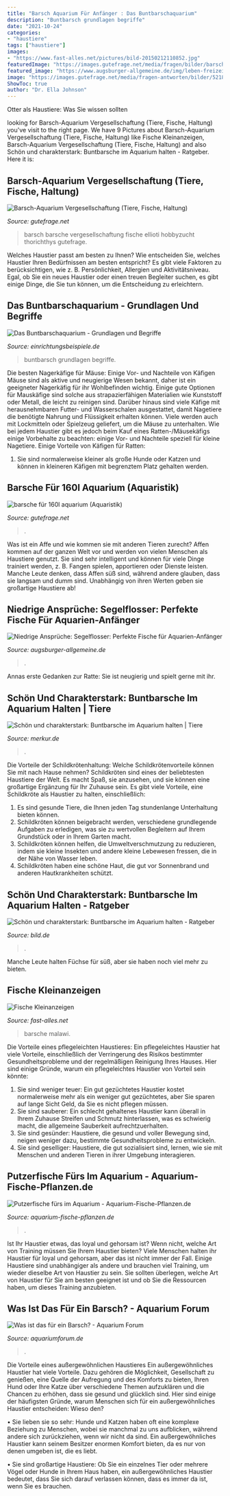 ```yaml
---
title: "Barsch Aquarium Für Anfänger : Das Buntbarschaquarium"
description: "Buntbarsch grundlagen begriffe"
date: "2021-10-24"
categories:
- "haustiere"
tags: ["haustiere"]
images:
- "https://www.fast-alles.net/pictures/bild-20150212110852.jpg"
featuredImage: "https://images.gutefrage.net/media/fragen/bilder/barsch-aquarium-vergesellschaftung/0_original.jpg?v=1319801501000"
featured_image: "https://www.augsburger-allgemeine.de/img/leben-freizeit/crop43950996/0166565502-cv16_9-w1880/Segelflosser-Pterophyllum-scalare-sind-wenig-anspruchsvoll-was-die-Haltung-im-Aquarium-angeht.jpg"
image: "https://images.gutefrage.net/media/fragen-antworten/bilder/52183248/0_original.jpg?v=1348572016000"
ShowToc: true
author: "Dr. Ella Johnson"
---
```



Otter als Haustiere: Was Sie wissen sollten

	

		
looking for Barsch-Aquarium Vergesellschaftung (Tiere, Fische, Haltung) you've visit to the right page. We have 9 Pictures about Barsch-Aquarium Vergesellschaftung (Tiere, Fische, Haltung) like Fische Kleinanzeigen, Barsch-Aquarium Vergesellschaftung (Tiere, Fische, Haltung) and also Schön und charakterstark: Buntbarsche im Aquarium halten - Ratgeber. Here it is:
		
    
## Barsch-Aquarium Vergesellschaftung (Tiere, Fische, Haltung)

<img loading=lazy src="https://images.gutefrage.net/media/fragen/bilder/barsch-aquarium-vergesellschaftung/0_original.jpg?v=1319801501000" onerror="this.onerror=null;this.src='https://tse4.mm.bing.net/th?id=OIP.8lAsEZavXNVN8NnQUvImcwHaFC&amp;pid=15.1';" alt="Barsch-Aquarium Vergesellschaftung (Tiere, Fische, Haltung)">

_Source: gutefrage.net_

>barsch barsche vergesellschaftung fische ellioti hobbyzucht thorichthys gutefrage. 

	

Welches Haustier passt am besten zu Ihnen?
Wie entscheiden Sie, welches Haustier Ihren Bedürfnissen am besten entspricht? Es gibt viele Faktoren zu berücksichtigen, wie z. B. Persönlichkeit, Allergien und Aktivitätsniveau. Egal, ob Sie ein neues Haustier oder einen treuen Begleiter suchen, es gibt einige Dinge, die Sie tun können, um die Entscheidung zu erleichtern.

    
## Das Buntbarschaquarium - Grundlagen Und Begriffe

<img loading=lazy src="https://www.einrichtungsbeispiele.de/16to9/w320/guide/aquarien-grundlagenwissen/images/buntbarsch-aquarium.html/134.jpg" onerror="this.onerror=null;this.src='https://tse4.mm.bing.net/th?id=OIP.XmPug-DAR17E1_30iPMn8QAAAA&amp;pid=15.1';" alt="Das Buntbarschaquarium - Grundlagen und Begriffe">

_Source: einrichtungsbeispiele.de_

>buntbarsch grundlagen begriffe. 

	

Die besten Nagerkäfige für Mäuse: Einige Vor- und Nachteile von Käfigen
Mäuse sind als aktive und neugierige Wesen bekannt, daher ist ein geeigneter Nagerkäfig für ihr Wohlbefinden wichtig. Einige gute Optionen für Mauskäfige sind solche aus strapazierfähigen Materialien wie Kunststoff oder Metall, die leicht zu reinigen sind. Darüber hinaus sind viele Käfige mit herausnehmbaren Futter- und Wasserschalen ausgestattet, damit Nagetiere die benötigte Nahrung und Flüssigkeit erhalten können. Viele werden auch mit Lockmitteln oder Spielzeug geliefert, um die Mäuse zu unterhalten. Wie bei jedem Haustier gibt es jedoch beim Kauf eines Ratten-/Mäusekäfigs einige Vorbehalte zu beachten: einige Vor- und Nachteile speziell für kleine Nagetiere.
Einige Vorteile von Käfigen für Ratten:

1) Sie sind normalerweise kleiner als große Hunde oder Katzen und können in kleineren Käfigen mit begrenztem Platz gehalten werden.

    
## Barsche Für 160l Aquarium (Aquaristik)

<img loading=lazy src="https://images.gutefrage.net/media/fragen-antworten/bilder/52183248/0_original.jpg?v=1348572016000" onerror="this.onerror=null;this.src='https://tse2.mm.bing.net/th?id=OIP.Xj0TQ-uxwYYWlQGDvUGG8gHaEK&amp;pid=15.1';" alt="barsche für 160l aquarium (Aquaristik)">

_Source: gutefrage.net_

>. 

	

Was ist ein Affe und wie kommen sie mit anderen Tieren zurecht?
Affen kommen auf der ganzen Welt vor und werden von vielen Menschen als Haustiere genutzt. Sie sind sehr intelligent und können für viele Dinge trainiert werden, z. B. Fangen spielen, apportieren oder Dienste leisten. Manche Leute denken, dass Affen süß sind, während andere glauben, dass sie langsam und dumm sind. Unabhängig von ihren Werten geben sie großartige Haustiere ab!

    
## Niedrige Ansprüche: Segelflosser: Perfekte Fische Für Aquarien-Anfänger

<img loading=lazy src="https://www.augsburger-allgemeine.de/img/leben-freizeit/crop43950996/0166565502-cv16_9-w1880/Segelflosser-Pterophyllum-scalare-sind-wenig-anspruchsvoll-was-die-Haltung-im-Aquarium-angeht.jpg" onerror="this.onerror=null;this.src='https://tse4.mm.bing.net/th?id=OIP.n0FGfEHq1D38DsxVNfDGMQHaEK&amp;pid=15.1';" alt="Niedrige Ansprüche: Segelflosser: Perfekte Fische für Aquarien-Anfänger">

_Source: augsburger-allgemeine.de_

>. 

	

Annas erste Gedanken zur Ratte: Sie ist neugierig und spielt gerne mit ihr.

    
## Schön Und Charakterstark: Buntbarsche Im Aquarium Halten | Tiere

<img loading=lazy src="https://www.merkur.de/bilder/2016/07/29/6619052/241704004-urn-newsml-dpa-com-20090101-160722-99-776453_large_4_3-1wef.jpg" onerror="this.onerror=null;this.src='https://tse2.mm.bing.net/th?id=OIP._byD_Zw-tz07TzXj9nUZiwEsCo&amp;pid=15.1';" alt="Schön und charakterstark: Buntbarsche im Aquarium halten | Tiere">

_Source: merkur.de_

>. 

	

Die Vorteile der Schildkrötenhaltung: Welche Schildkrötenvorteile können Sie mit nach Hause nehmen?
Schildkröten sind eines der beliebtesten Haustiere der Welt. Es macht Spaß, sie anzusehen, und sie können eine großartige Ergänzung für Ihr Zuhause sein. Es gibt viele Vorteile, eine Schildkröte als Haustier zu halten, einschließlich:
1. Es sind gesunde Tiere, die Ihnen jeden Tag stundenlange Unterhaltung bieten können.
2. Schildkröten können beigebracht werden, verschiedene grundlegende Aufgaben zu erledigen, was sie zu wertvollen Begleitern auf Ihrem Grundstück oder in Ihrem Garten macht.
3. Schildkröten können helfen, die Umweltverschmutzung zu reduzieren, indem sie kleine Insekten und andere kleine Lebewesen fressen, die in der Nähe von Wasser leben.
4. Schildkröten haben eine schöne Haut, die gut vor Sonnenbrand und anderen Hautkrankheiten schützt.

    
## Schön Und Charakterstark: Buntbarsche Im Aquarium Halten - Ratgeber

<img loading=lazy src="https://bilder.bild.de/fotos/brabantbuntbarsche-47835130/Bild/1.bild.jpg" onerror="this.onerror=null;this.src='https://tse1.mm.bing.net/th?id=OIP.sITxluqhL6hYYQFgCU6NZgHaEK&amp;pid=15.1';" alt="Schön und charakterstark: Buntbarsche im Aquarium halten - Ratgeber">

_Source: bild.de_

>. 

	

Manche Leute halten Füchse für süß, aber sie haben noch viel mehr zu bieten.

    
## Fische Kleinanzeigen

<img loading=lazy src="https://www.fast-alles.net/pictures/bild-20150212110852.jpg" onerror="this.onerror=null;this.src='https://tse4.mm.bing.net/th?id=OIP.NfpoeU4OIo4fqKSmo2vhdAHaE7&amp;pid=15.1';" alt="Fische Kleinanzeigen">

_Source: fast-alles.net_

>barsche malawi. 

	

Die Vorteile eines pflegeleichten Haustieres:
Ein pflegeleichtes Haustier hat viele Vorteile, einschließlich der Verringerung des Risikos bestimmter Gesundheitsprobleme und der regelmäßigen Reinigung Ihres Hauses. Hier sind einige Gründe, warum ein pflegeleichtes Haustier von Vorteil sein könnte:
1) Sie sind weniger teuer: Ein gut gezüchtetes Haustier kostet normalerweise mehr als ein weniger gut gezüchtetes, aber Sie sparen auf lange Sicht Geld, da Sie es nicht pflegen müssen.
2) Sie sind sauberer: Ein schlecht gehaltenes Haustier kann überall in Ihrem Zuhause Streifen und Schmutz hinterlassen, was es schwierig macht, die allgemeine Sauberkeit aufrechtzuerhalten.
3) Sie sind gesünder: Haustiere, die gesund und voller Bewegung sind, neigen weniger dazu, bestimmte Gesundheitsprobleme zu entwickeln.
4) Sie sind geselliger: Haustiere, die gut sozialisiert sind, lernen, wie sie mit Menschen und anderen Tieren in ihrer Umgebung interagieren.

    
## Putzerfische Fürs Im Aquarium - Aquarium-Fische-Pflanzen.de

<img loading=lazy src="https://aquarium-fische-pflanzen.de/wp-content/uploads/2019/01/welse-gegen-algen-im-aquarium.jpg" onerror="this.onerror=null;this.src='https://tse1.mm.bing.net/th?id=OIP.hbX335hbai-wbbWc-_gd5AHaEN&amp;pid=15.1';" alt="Putzerfische fürs im Aquarium - Aquarium-Fische-Pflanzen.de">

_Source: aquarium-fische-pflanzen.de_

>. 

	

Ist Ihr Haustier etwas, das loyal und gehorsam ist? Wenn nicht, welche Art von Training müssen Sie Ihrem Haustier bieten?
Viele Menschen halten ihr Haustier für loyal und gehorsam, aber das ist nicht immer der Fall. Einige Haustiere sind unabhängiger als andere und brauchen viel Training, um wieder dieselbe Art von Haustier zu sein. Sie sollten überlegen, welche Art von Haustier für Sie am besten geeignet ist und ob Sie die Ressourcen haben, um dieses Training anzubieten.

    
## Was Ist Das Für Ein Barsch? - Aquarium Forum

<img loading=lazy src="https://www.aquariumforum.de/gallery/files/6/9/1/5/6915texasbb_1_-med.jpg" onerror="this.onerror=null;this.src='https://tse1.mm.bing.net/th?id=OIP.CPzl5fEOLpggdnqio_c3kwHaFj&amp;pid=15.1';" alt="Was ist das für ein Barsch? - Aquarium Forum">

_Source: aquariumforum.de_

>. 

	

Die Vorteile eines außergewöhnlichen Haustieres
Ein außergewöhnliches Haustier hat viele Vorteile. Dazu gehören die Möglichkeit, Gesellschaft zu genießen, eine Quelle der Aufregung und des Komforts zu bieten, Ihren Hund oder Ihre Katze über verschiedene Themen aufzuklären und die Chancen zu erhöhen, dass sie gesund und glücklich sind. Hier sind einige der häufigsten Gründe, warum Menschen sich für ein außergewöhnliches Haustier entscheiden:
Wieso den?

• Sie lieben sie so sehr: Hunde und Katzen haben oft eine komplexe Beziehung zu Menschen, wobei sie manchmal zu uns aufblicken, während andere sich zurückziehen, wenn wir nicht da sind. Ein außergewöhnliches Haustier kann seinem Besitzer enormen Komfort bieten, da es nur von denen umgeben ist, die es liebt.

• Sie sind großartige Haustiere: Ob Sie ein einzelnes Tier oder mehrere Vögel oder Hunde in Ihrem Haus haben, ein außergewöhnliches Haustier bedeutet, dass Sie sich darauf verlassen können, dass es immer da ist, wenn Sie es brauchen.

